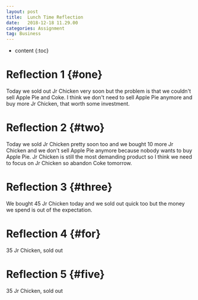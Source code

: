 ```yaml
---
layout: post
title:  Lunch Time Reflection
date:   2018-12-18 11.29.00
categories: Assignment
tag: Business
---
```

* content
{:toc}

Reflection 1		{#one}
====================================
Today we sold out Jr Chicken very soon but the problem is that we couldn't sell Apple Pie and Coke.
I think we don't need to sell Apple Pie anymore and buy more Jr Chicken, that worth some investment.

Reflection 2        {#two}
====
Today we sold Jr Chicken pretty soon too and we bought 10 more Jr Chicken and we don't sell Apple Pie anymore because nobody wants to buy Apple Pie.
Jr Chicken is still the most demanding product so I think we need to focus on Jr Chicken so abandon Coke tomorrow.

Reflection 3        {#three}
=====
We bought 45 Jr Chicken today and we sold out quick too but the money we spend is out of the expectation.

Reflection 4        {#for}
====
35 Jr Chicken, sold out 

Reflection 5        {#five}
====
35 Jr Chicken, sold out